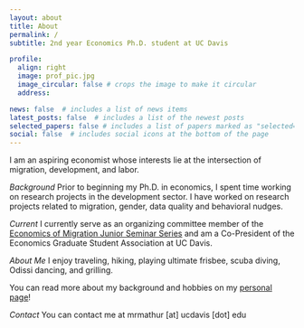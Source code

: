```yaml
---
layout: about
title: About
permalink: /
subtitle: 2nd year Economics Ph.D. student at UC Davis

profile:
  align: right
  image: prof_pic.jpg
  image_circular: false # crops the image to make it circular
  address: 

news: false  # includes a list of news items
latest_posts: false  # includes a list of the newest posts
selected_papers: false # includes a list of papers marked as "selected={true}"
social: false  # includes social icons at the bottom of the page
---
```


I am an aspiring economist whose interests lie at the intersection of migration, development, and labor.

_Background_
Prior to beginning my Ph.D. in economics, I spent time working on research projects in the development sector. I have worked on research projects related to migration, gender, data quality and behavioral nudges.

_Current_
I currently serve as an organizing committee member of the <a href="https://sites.google.com/view/the-economics-of-migration/home?authuser=0">Economics of Migration Junior Seminar Series</a> and am a Co-President of the Economics Graduate Student Association at UC Davis.

_About Me_
I enjoy traveling, hiking, playing ultimate frisbee, scuba diving, Odissi dancing, and grilling. 

You can read more about my background and hobbies on my <a href="https://mitali-mathur.github.io/blog/2023/personal/">personal page</a>!

_Contact_
You can contact me at mrmathur [at] ucdavis [dot] edu
